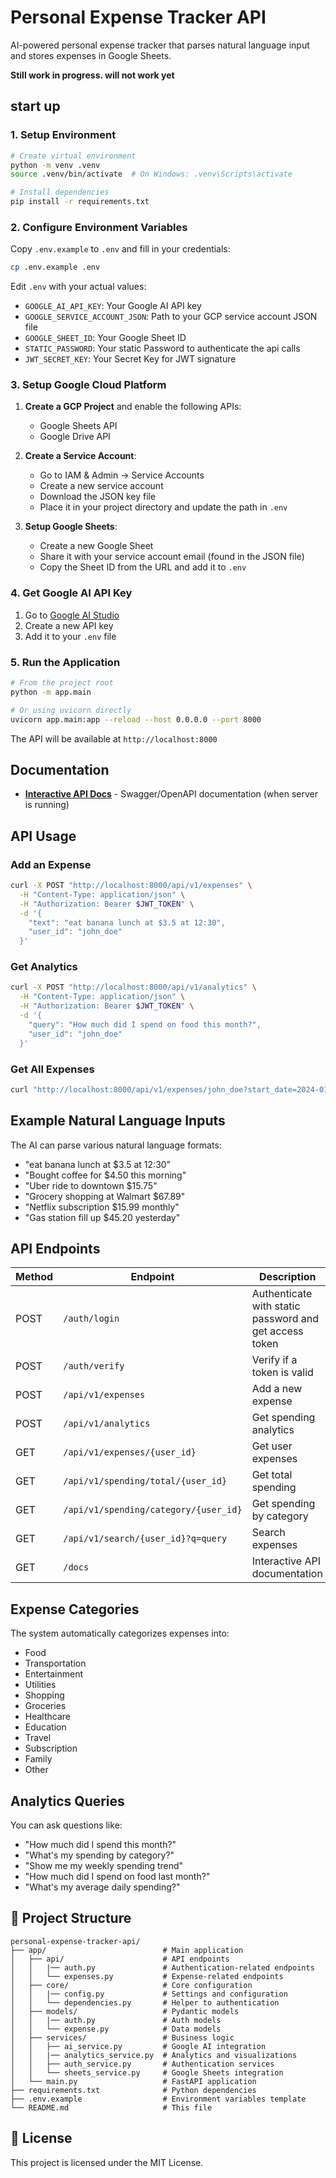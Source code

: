# Personal Expense Tracker API

AI-powered personal expense tracker that parses natural language input and stores expenses in Google Sheets.

__Still work in progress. will not work yet__

## start up

### 1. Setup Environment

```bash
# Create virtual environment
python -m venv .venv
source .venv/bin/activate  # On Windows: .venv\Scripts\activate

# Install dependencies
pip install -r requirements.txt
```

### 2. Configure Environment Variables

Copy `.env.example` to `.env` and fill in your credentials:

```bash
cp .env.example .env
```

Edit `.env` with your actual values:
- `GOOGLE_AI_API_KEY`: Your Google AI API key
- `GOOGLE_SERVICE_ACCOUNT_JSON`: Path to your GCP service account JSON file
- `GOOGLE_SHEET_ID`: Your Google Sheet ID
- `STATIC_PASSWORD`: Your static Password to authenticate the api calls
- `JWT_SECRET_KEY`: Your Secret Key for JWT signature

### 3. Setup Google Cloud Platform

1. **Create a GCP Project** and enable the following APIs:
   - Google Sheets API
   - Google Drive API

2. **Create a Service Account**:
   - Go to IAM & Admin → Service Accounts
   - Create a new service account
   - Download the JSON key file
   - Place it in your project directory and update the path in `.env`

3. **Setup Google Sheets**:
   - Create a new Google Sheet
   - Share it with your service account email (found in the JSON file)
   - Copy the Sheet ID from the URL and add it to `.env`

### 4. Get Google AI API Key

1. Go to [Google AI Studio](https://aistudio.google.com/app/apikey)
2. Create a new API key
3. Add it to your `.env` file

### 5. Run the Application

```bash
# From the project root
python -m app.main

# Or using uvicorn directly
uvicorn app.main:app --reload --host 0.0.0.0 --port 8000
```

The API will be available at `http://localhost:8000`

## Documentation

- **[Interactive API Docs](http://localhost:8000/docs)** - Swagger/OpenAPI documentation (when server is running)

## API Usage

### Add an Expense

```bash
curl -X POST "http://localhost:8000/api/v1/expenses" \
  -H "Content-Type: application/json" \
  -H "Authorization: Bearer $JWT_TOKEN" \
  -d '{
    "text": "eat banana lunch at $3.5 at 12:30",
    "user_id": "john_doe"
  }'
```

### Get Analytics

```bash
curl -X POST "http://localhost:8000/api/v1/analytics" \
  -H "Content-Type: application/json" \
  -H "Authorization: Bearer $JWT_TOKEN" \
  -d '{
    "query": "How much did I spend on food this month?",
    "user_id": "john_doe"
  }'
```

### Get All Expenses

```bash
curl "http://localhost:8000/api/v1/expenses/john_doe?start_date=2024-01-01&category=food"
```


## Example Natural Language Inputs

The AI can parse various natural language formats:

- "eat banana lunch at $3.5 at 12:30"
- "Bought coffee for $4.50 this morning"
- "Uber ride to downtown $15.75"
- "Grocery shopping at Walmart $67.89"
- "Netflix subscription $15.99 monthly"
- "Gas station fill up $45.20 yesterday"

## API Endpoints

| Method | Endpoint | Description |
|--------|----------|-------------|
| POST | `/auth/login` | Authenticate with static password and get access token |
| POST | `/auth/verify` | Verify if a token is valid |
| POST | `/api/v1/expenses` | Add a new expense |
| POST | `/api/v1/analytics` | Get spending analytics |
| GET | `/api/v1/expenses/{user_id}` | Get user expenses |
| GET | `/api/v1/spending/total/{user_id}` | Get total spending |
| GET | `/api/v1/spending/category/{user_id}` | Get spending by category |
| GET | `/api/v1/search/{user_id}?q=query` | Search expenses |
| GET | `/docs` | Interactive API documentation |

## Expense Categories

The system automatically categorizes expenses into:
- Food
- Transportation
- Entertainment
- Utilities
- Shopping
- Groceries
- Healthcare
- Education
- Travel
- Subscription
- Family
- Other

## Analytics Queries

You can ask questions like:
- "How much did I spend this month?"
- "What's my spending by category?"
- "Show me my weekly spending trend"
- "How much did I spend on food last month?"
- "What's my average daily spending?"

## 📁 Project Structure

```
personal-expense-tracker-api/
├── app/                          # Main application
│   ├── api/                      # API endpoints
│   │   |── auth.py               # Authentication-related endpoints
│   │   └── expenses.py           # Expense-related endpoints
│   ├── core/                     # Core configuration
│   │   |── config.py             # Settings and configuration
│   │   └── dependencies.py       # Helper to authentication
│   ├── models/                   # Pydantic models
│   │   |── auth.py               # Auth models
│   │   └── expense.py            # Data models
│   ├── services/                 # Business logic
│   │   ├── ai_service.py         # Google AI integration
│   │   |── analytics_service.py  # Analytics and visualizations
│   │   ├── auth_service.py       # Authentication services
│   │   └── sheets_service.py     # Google Sheets integration
│   └── main.py                   # FastAPI application
├── requirements.txt              # Python dependencies
├── .env.example                  # Environment variables template
└── README.md                     # This file
```

## 📄 License

This project is licensed under the MIT License.